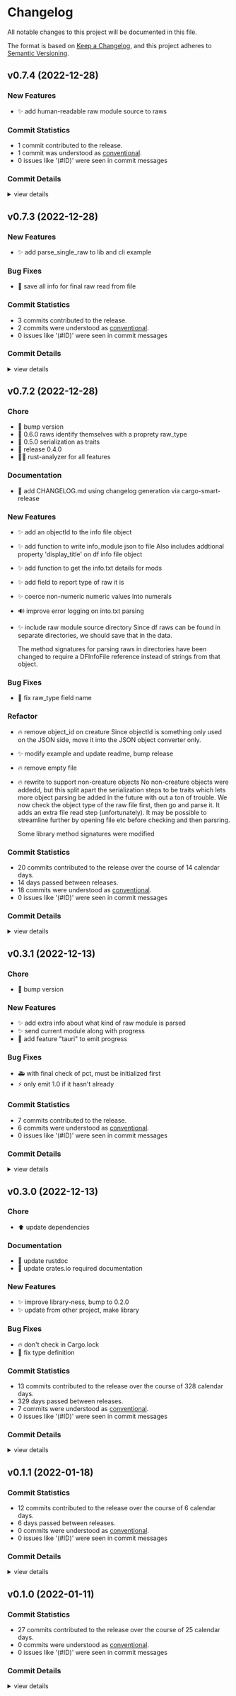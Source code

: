 # Changelog

All notable changes to this project will be documented in this file.

The format is based on [Keep a Changelog](https://keepachangelog.com/en/1.0.0/),
and this project adheres to [Semantic Versioning](https://semver.org/spec/v2.0.0.html).

## v0.7.4 (2022-12-28)

### New Features

 - <csr-id-ed463c84a64cc8b774ebb576704ff20c0bec15d0/> ✨ add human-readable raw module source to raws

### Commit Statistics

<csr-read-only-do-not-edit/>

 - 1 commit contributed to the release.
 - 1 commit was understood as [conventional](https://www.conventionalcommits.org).
 - 0 issues like '(#ID)' were seen in commit messages

### Commit Details

<csr-read-only-do-not-edit/>

<details><summary>view details</summary>

 * **Uncategorized**
    - ✨ add human-readable raw module source to raws ([`ed463c8`](https://github.com/nwesterhausen/dfraw_json_parser/commit/ed463c84a64cc8b774ebb576704ff20c0bec15d0))
</details>

## v0.7.3 (2022-12-28)

### New Features

 - <csr-id-d072b719c51dcb1b8065edd9251364aded5b79d2/> ✨ add parse_single_raw to lib and cli example

### Bug Fixes

 - <csr-id-ae012665b7097242b39e27e07741d5f284eec291/> 🐛 save all info for final raw read from file

### Commit Statistics

<csr-read-only-do-not-edit/>

 - 3 commits contributed to the release.
 - 2 commits were understood as [conventional](https://www.conventionalcommits.org).
 - 0 issues like '(#ID)' were seen in commit messages

### Commit Details

<csr-read-only-do-not-edit/>

<details><summary>view details</summary>

 * **Uncategorized**
    - Release dfraw_json_parser v0.7.3 ([`9800d75`](https://github.com/nwesterhausen/dfraw_json_parser/commit/9800d75e2a0d98cf86dd8ce6820ada716cd7a776))
    - 🐛 save all info for final raw read from file ([`ae01266`](https://github.com/nwesterhausen/dfraw_json_parser/commit/ae012665b7097242b39e27e07741d5f284eec291))
    - ✨ add parse_single_raw to lib and cli example ([`d072b71`](https://github.com/nwesterhausen/dfraw_json_parser/commit/d072b719c51dcb1b8065edd9251364aded5b79d2))
</details>

## v0.7.2 (2022-12-28)

<csr-id-6ed8d209706a530c35d0cd284df72d7c04d3efe6/>
<csr-id-5e6dde45b3489ad93660372f654fa637a4379d98/>
<csr-id-a6f00156cddc9b0c42b5f0a19883d5382c19d160/>
<csr-id-5a9740e01528680c3f6543673fbd722913ac57c2/>
<csr-id-7932e59c509f1da93e8f431fbbef9a164de144d1/>
<csr-id-bb5de4483e6c0b5bfb15a0a5e2defdd067bd6c9d/>
<csr-id-a8301caede5aa2090b769c05e19a699267e07b07/>
<csr-id-8d79e7bc493584248b8adbc98ae4f178f517a6a6/>
<csr-id-59e2dff2d583cd8c5c55411688a6c8f4ddcf361a/>

### Chore

 - <csr-id-6ed8d209706a530c35d0cd284df72d7c04d3efe6/> 🔖 bump version
 - <csr-id-5e6dde45b3489ad93660372f654fa637a4379d98/> :bookmark: 0.6.0 raws identify themselves with a proprety raw_type
 - <csr-id-a6f00156cddc9b0c42b5f0a19883d5382c19d160/> 🔖 0.5.0 serialization as traits
 - <csr-id-5a9740e01528680c3f6543673fbd722913ac57c2/> 🔖 release 0.4.0
 - <csr-id-7932e59c509f1da93e8f431fbbef9a164de144d1/> 🧑‍💻 rust-analyzer for all features

### Documentation

 - <csr-id-db4c9c40712b05f619c12bd15b18b0220a5fd5ce/> 📝 add CHANGELOG.md
   using changelog generation via cargo-smart-release

### New Features

 - <csr-id-d21a63e2466562711aa277b0f6a26ace9ceb9534/> ✨ add an objectId to the info file object
 - <csr-id-3c48e4c79f7afe38d08057413b9549aa782bd528/> ✨ add function to write info_module json to file
   Also includes addtional property 'display_title' on df info file object
 - <csr-id-443c83957de911e1a775ef0c77bcb8bb5fcb3aa1/> ✨ add function to get the info.txt details for mods
 - <csr-id-021fe8e584658b8556b22c76a73eccdb6ebb55b4/> :sparkles: add field to report type of raw it is
 - <csr-id-30d48b2020a0681108db167489a726d58dfc360d/> :sparkles: coerce non-numeric numeric values into numerals
 - <csr-id-1b38a83d4427e8edbcd0bc1a80367b6f0335e431/> 🔊 improve error logging on into.txt parsing
 - <csr-id-0ffef9095c9156ea28dbdb138c31bb7350eda22e/> ✨ include raw module source directory
   Since df raws can be found in separate directories, we should save that in the data.
   
   The method signatures for parsing raws in directories have been changed to require a DFInfoFile reference instead of strings from that object.

### Bug Fixes

 - <csr-id-d180a175b6e40e46fd0d8ce136cf710078fa2b68/> :bug: fix raw_type field name

### Refactor

 - <csr-id-bb5de4483e6c0b5bfb15a0a5e2defdd067bd6c9d/> 🔥 remove object_id on creature
   Since objectId is something only used on the JSON side, move it into the JSON object converter only.
 - <csr-id-a8301caede5aa2090b769c05e19a699267e07b07/> ✨ modify example and update readme, bump release
 - <csr-id-8d79e7bc493584248b8adbc98ae4f178f517a6a6/> :fire: remove empty file
 - <csr-id-59e2dff2d583cd8c5c55411688a6c8f4ddcf361a/> 🔥 rewrite to support non-creature objects
   No non-creature objects were addedd, but this split apart the serialization steps to be traits which lets more object parsing be added in the future with out a ton of trouble. We now check the object type of the raw file first, then go and parse it. It adds an extra file read step (unfortunately). It may be possible to streamline further by opening file etc before checking and then parsring.
   
   Some library method signatures were modified

### Commit Statistics

<csr-read-only-do-not-edit/>

 - 20 commits contributed to the release over the course of 14 calendar days.
 - 14 days passed between releases.
 - 18 commits were understood as [conventional](https://www.conventionalcommits.org).
 - 0 issues like '(#ID)' were seen in commit messages

### Commit Details

<csr-read-only-do-not-edit/>

<details><summary>view details</summary>

 * **Uncategorized**
    - Release dfraw_json_parser v0.7.2 ([`50ad40a`](https://github.com/nwesterhausen/dfraw_json_parser/commit/50ad40a8a2752b4e25c41de122c666b97c2261e1))
    - 📝 add CHANGELOG.md ([`db4c9c4`](https://github.com/nwesterhausen/dfraw_json_parser/commit/db4c9c40712b05f619c12bd15b18b0220a5fd5ce))
    - Release dfraw_json_parser v0.7.2 ([`f5568c8`](https://github.com/nwesterhausen/dfraw_json_parser/commit/f5568c8437d953b03190f4082f2fba9e49abfae7))
    - 🔥 remove object_id on creature ([`bb5de44`](https://github.com/nwesterhausen/dfraw_json_parser/commit/bb5de4483e6c0b5bfb15a0a5e2defdd067bd6c9d))
    - ✨ add an objectId to the info file object ([`d21a63e`](https://github.com/nwesterhausen/dfraw_json_parser/commit/d21a63e2466562711aa277b0f6a26ace9ceb9534))
    - ✨ modify example and update readme, bump release ([`a8301ca`](https://github.com/nwesterhausen/dfraw_json_parser/commit/a8301caede5aa2090b769c05e19a699267e07b07))
    - ✨ add function to write info_module json to file ([`3c48e4c`](https://github.com/nwesterhausen/dfraw_json_parser/commit/3c48e4c79f7afe38d08057413b9549aa782bd528))
    - 🔖 bump version ([`6ed8d20`](https://github.com/nwesterhausen/dfraw_json_parser/commit/6ed8d209706a530c35d0cd284df72d7c04d3efe6))
    - ✨ add function to get the info.txt details for mods ([`443c839`](https://github.com/nwesterhausen/dfraw_json_parser/commit/443c83957de911e1a775ef0c77bcb8bb5fcb3aa1))
    - :bookmark: 0.6.0 raws identify themselves with a proprety raw_type ([`5e6dde4`](https://github.com/nwesterhausen/dfraw_json_parser/commit/5e6dde45b3489ad93660372f654fa637a4379d98))
    - :bug: fix raw_type field name ([`d180a17`](https://github.com/nwesterhausen/dfraw_json_parser/commit/d180a175b6e40e46fd0d8ce136cf710078fa2b68))
    - :sparkles: add field to report type of raw it is ([`021fe8e`](https://github.com/nwesterhausen/dfraw_json_parser/commit/021fe8e584658b8556b22c76a73eccdb6ebb55b4))
    - :fire: remove empty file ([`8d79e7b`](https://github.com/nwesterhausen/dfraw_json_parser/commit/8d79e7bc493584248b8adbc98ae4f178f517a6a6))
    - :sparkles: coerce non-numeric numeric values into numerals ([`30d48b2`](https://github.com/nwesterhausen/dfraw_json_parser/commit/30d48b2020a0681108db167489a726d58dfc360d))
    - 🔖 0.5.0 serialization as traits ([`a6f0015`](https://github.com/nwesterhausen/dfraw_json_parser/commit/a6f00156cddc9b0c42b5f0a19883d5382c19d160))
    - 🔥 rewrite to support non-creature objects ([`59e2dff`](https://github.com/nwesterhausen/dfraw_json_parser/commit/59e2dff2d583cd8c5c55411688a6c8f4ddcf361a))
    - 🔊 improve error logging on into.txt parsing ([`1b38a83`](https://github.com/nwesterhausen/dfraw_json_parser/commit/1b38a83d4427e8edbcd0bc1a80367b6f0335e431))
    - 🔖 release 0.4.0 ([`5a9740e`](https://github.com/nwesterhausen/dfraw_json_parser/commit/5a9740e01528680c3f6543673fbd722913ac57c2))
    - ✨ include raw module source directory ([`0ffef90`](https://github.com/nwesterhausen/dfraw_json_parser/commit/0ffef9095c9156ea28dbdb138c31bb7350eda22e))
    - 🧑‍💻 rust-analyzer for all features ([`7932e59`](https://github.com/nwesterhausen/dfraw_json_parser/commit/7932e59c509f1da93e8f431fbbef9a164de144d1))
</details>

## v0.3.1 (2022-12-13)

<csr-id-373da1570664724774cddd13d34ae50c05a47dd8/>

### Chore

 - <csr-id-373da1570664724774cddd13d34ae50c05a47dd8/> 🔖 bump version

### New Features

 - <csr-id-a222b276b20a65f460d337235c1c5833576cda25/> ✨ add extra info about what kind of raw module is parsed
 - <csr-id-72fc3a666dd7c274c181f8877bc3d1bb2d2742e0/> ✨ send current module along with progress
 - <csr-id-0b2449691aa6895f236da1c4e2869659dba1d167/> 🚀 add feature "tauri" to emit progress

### Bug Fixes

 - <csr-id-2fbd8699570e0f1c95ef14a8903d86de3c289685/> 🚑️ with final check of pct, must be initialized first
 - <csr-id-2505a5cdc04dd52e46189f26b047c55980a8f5c4/> ⚡️ only emit 1.0 if it hasn't already

### Commit Statistics

<csr-read-only-do-not-edit/>

 - 7 commits contributed to the release.
 - 6 commits were understood as [conventional](https://www.conventionalcommits.org).
 - 0 issues like '(#ID)' were seen in commit messages

### Commit Details

<csr-read-only-do-not-edit/>

<details><summary>view details</summary>

 * **Uncategorized**
    - 🔖 bump version ([`373da15`](https://github.com/nwesterhausen/dfraw_json_parser/commit/373da1570664724774cddd13d34ae50c05a47dd8))
    - Merge pull request #7 from nwesterhausen/tauri-emit ([`75f37a4`](https://github.com/nwesterhausen/dfraw_json_parser/commit/75f37a494796bb3a53b119a5b8dc7219aa2c5edb))
    - ✨ add extra info about what kind of raw module is parsed ([`a222b27`](https://github.com/nwesterhausen/dfraw_json_parser/commit/a222b276b20a65f460d337235c1c5833576cda25))
    - ✨ send current module along with progress ([`72fc3a6`](https://github.com/nwesterhausen/dfraw_json_parser/commit/72fc3a666dd7c274c181f8877bc3d1bb2d2742e0))
    - 🚑️ with final check of pct, must be initialized first ([`2fbd869`](https://github.com/nwesterhausen/dfraw_json_parser/commit/2fbd8699570e0f1c95ef14a8903d86de3c289685))
    - ⚡️ only emit 1.0 if it hasn't already ([`2505a5c`](https://github.com/nwesterhausen/dfraw_json_parser/commit/2505a5cdc04dd52e46189f26b047c55980a8f5c4))
    - 🚀 add feature "tauri" to emit progress ([`0b24496`](https://github.com/nwesterhausen/dfraw_json_parser/commit/0b2449691aa6895f236da1c4e2869659dba1d167))
</details>

## v0.3.0 (2022-12-13)

<csr-id-0c7aebb62c9b8cae212207bddcae6edbece83995/>

### Chore

 - <csr-id-0c7aebb62c9b8cae212207bddcae6edbece83995/> ⬆️ update dependencies

### Documentation

 - <csr-id-bd06df53aef97bd7a7e44276f707a58d52387541/> 📝 update rustdoc
 - <csr-id-cc6ee32284b48968c361337f88d45d9059f44af6/> 📝 update crates.io required documentation

### New Features

 - <csr-id-41822170b73e9b26df9561789791945f6658db40/> ✨ improve library-ness, bump to 0.2.0
 - <csr-id-5698147910b87f039fe755f46af7111f384b8e38/> ✨ update from other project, make library

### Bug Fixes

 - <csr-id-c8dba2275374c1cbff53b285388b00cb79dfb844/> 🔥 don't check in Cargo.lock
 - <csr-id-b47b6f3e60c84d3af03ee84444c85b84c14b6112/> 🐛 fix type definition

### Commit Statistics

<csr-read-only-do-not-edit/>

 - 13 commits contributed to the release over the course of 328 calendar days.
 - 329 days passed between releases.
 - 7 commits were understood as [conventional](https://www.conventionalcommits.org).
 - 0 issues like '(#ID)' were seen in commit messages

### Commit Details

<csr-read-only-do-not-edit/>

<details><summary>view details</summary>

 * **Uncategorized**
    - Merge pull request #6 from nwesterhausen/nwesterhausen/issue5 ([`116e5fe`](https://github.com/nwesterhausen/dfraw_json_parser/commit/116e5fe8872c2e2d4e6e46f579dd27ddab38f866))
    - support DF 50.xx Fixes #5 ([`1b1eafa`](https://github.com/nwesterhausen/dfraw_json_parser/commit/1b1eafa8dec31e412e03d6a5f6270e49fde4e61b))
    - ⬆️ update dependencies ([`0c7aebb`](https://github.com/nwesterhausen/dfraw_json_parser/commit/0c7aebb62c9b8cae212207bddcae6edbece83995))
    - 🔥 don't check in Cargo.lock ([`c8dba22`](https://github.com/nwesterhausen/dfraw_json_parser/commit/c8dba2275374c1cbff53b285388b00cb79dfb844))
    - 📝 update rustdoc ([`bd06df5`](https://github.com/nwesterhausen/dfraw_json_parser/commit/bd06df53aef97bd7a7e44276f707a58d52387541))
    - 📝 update crates.io required documentation ([`cc6ee32`](https://github.com/nwesterhausen/dfraw_json_parser/commit/cc6ee32284b48968c361337f88d45d9059f44af6))
    - Create LICENSE ([`45739ae`](https://github.com/nwesterhausen/dfraw_json_parser/commit/45739aec1e9a7d1db3252bd5a034502d72a0d823))
    - 🐛 fix type definition ([`b47b6f3`](https://github.com/nwesterhausen/dfraw_json_parser/commit/b47b6f3e60c84d3af03ee84444c85b84c14b6112))
    - ✨ improve library-ness, bump to 0.2.0 ([`4182217`](https://github.com/nwesterhausen/dfraw_json_parser/commit/41822170b73e9b26df9561789791945f6658db40))
    - ✨ update from other project, make library ([`5698147`](https://github.com/nwesterhausen/dfraw_json_parser/commit/5698147910b87f039fe755f46af7111f384b8e38))
    - remove powershell runner and test raws ([`eb80888`](https://github.com/nwesterhausen/dfraw_json_parser/commit/eb808885c62180480f5c3f0f30aa2ba4354de33b))
    - Update Cargo.toml ([`3005293`](https://github.com/nwesterhausen/dfraw_json_parser/commit/30052931cc877fca0bada03d87a3bde24f8ae2b4))
    - format cargo.toml ([`9d5b6ef`](https://github.com/nwesterhausen/dfraw_json_parser/commit/9d5b6ef1422634ed300038eb8a6c9b6f5aaac374))
</details>

## v0.1.1 (2022-01-18)

### Commit Statistics

<csr-read-only-do-not-edit/>

 - 12 commits contributed to the release over the course of 6 calendar days.
 - 6 days passed between releases.
 - 0 commits were understood as [conventional](https://www.conventionalcommits.org).
 - 0 issues like '(#ID)' were seen in commit messages

### Commit Details

<csr-read-only-do-not-edit/>

<details><summary>view details</summary>

 * **Uncategorized**
    - Merge pull request #2 from nwesterhausen/creature-improvements ([`d0f1b5e`](https://github.com/nwesterhausen/dfraw_json_parser/commit/d0f1b5e586045b06049cf64f95d49a88d8f56e19))
    - cargo fmt ([`ceac5e5`](https://github.com/nwesterhausen/dfraw_json_parser/commit/ceac5e58fcc84ef6417d050d597b1a73ec899bce))
    - do more heavy lifting in rust program ([`a146143`](https://github.com/nwesterhausen/dfraw_json_parser/commit/a146143e0c2fa254f4f592d6b6cd66349782860a))
    - cargo fmt ([`e63ebe1`](https://github.com/nwesterhausen/dfraw_json_parser/commit/e63ebe1cd82f1f7d618aa5b56811397f8adbde3c))
    - fix milkable parsing ([`b102c4f`](https://github.com/nwesterhausen/dfraw_json_parser/commit/b102c4f91625dc3d1de067fa11c0af28a88de130))
    - added tokens to match statement ([`695f7a6`](https://github.com/nwesterhausen/dfraw_json_parser/commit/695f7a64290451d50b77fc79f7f3aa051634a445))
    - rewrite creature raw struct ([`2b43dfe`](https://github.com/nwesterhausen/dfraw_json_parser/commit/2b43dfe73c441dc8ea074f076054c89ded21f626))
    - decouple string conversion from reader ([`cd6ae5c`](https://github.com/nwesterhausen/dfraw_json_parser/commit/cd6ae5ce96b1d568131ee816a23f7a4a386cc252))
    - play with building modal ala dfwiki ([`ef58bbe`](https://github.com/nwesterhausen/dfraw_json_parser/commit/ef58bbe70c5e510b25df5a42b45379a26bce21be))
    - improve results display ([`88e4600`](https://github.com/nwesterhausen/dfraw_json_parser/commit/88e460038c410269a40d2ecb3d4b5e2cb936fe1c))
    - abstract names ([`69c29c0`](https://github.com/nwesterhausen/dfraw_json_parser/commit/69c29c0ac70ba58d32c5654ab3c2464a2ec821ef))
    - remove print messages ([`78125b1`](https://github.com/nwesterhausen/dfraw_json_parser/commit/78125b128be9351848f5a084b22b4f740ddb3b8c))
</details>

## v0.1.0 (2022-01-11)

### Commit Statistics

<csr-read-only-do-not-edit/>

 - 27 commits contributed to the release over the course of 25 calendar days.
 - 0 commits were understood as [conventional](https://www.conventionalcommits.org).
 - 0 issues like '(#ID)' were seen in commit messages

### Commit Details

<csr-read-only-do-not-edit/>

<details><summary>view details</summary>

 * **Uncategorized**
    - cargo fmt ([`773599d`](https://github.com/nwesterhausen/dfraw_json_parser/commit/773599d4fa25f90b0d609d380bee85a6acc3083a))
    - Update README.md ([`8a329a8`](https://github.com/nwesterhausen/dfraw_json_parser/commit/8a329a8bed1194d9d1841de1df09dc5a55f45f9a))
    - remove 'NOT IMPLEMENTED' message ([`c0649c4`](https://github.com/nwesterhausen/dfraw_json_parser/commit/c0649c456c02b2ee266cdeaec86ae45ada25f7e7))
    - add web server ([`0026ce6`](https://github.com/nwesterhausen/dfraw_json_parser/commit/0026ce66f1bb92fe2b7e9575f135ed180d341242))
    - add args for web server and port ([`57ca9b6`](https://github.com/nwesterhausen/dfraw_json_parser/commit/57ca9b6ea66b1c533287068c202b9c0998db6fc4))
    - remove perl script from repo ([`042c5a2`](https://github.com/nwesterhausen/dfraw_json_parser/commit/042c5a2b2ed94e346b49148797c05c529886bb72))
    - move parser to module ([`cfe7bad`](https://github.com/nwesterhausen/dfraw_json_parser/commit/cfe7bad8daca8112f73aff50356ff7f5d8513d43))
    - Merge pull request #1 from nwesterhausen/rust-conv ([`36e47b8`](https://github.com/nwesterhausen/dfraw_json_parser/commit/36e47b84bc23d2b2cd073adbf3154f91392ed355))
    - add long_help for arguments ([`244985a`](https://github.com/nwesterhausen/dfraw_json_parser/commit/244985a3e8b06cb1de62d6efe9dddc928d17f8e8))
    - remove enumeration ([`e85c4ad`](https://github.com/nwesterhausen/dfraw_json_parser/commit/e85c4adb3f451bc2472bd47d33ddaab865271851))
    - working ([`7e120e3`](https://github.com/nwesterhausen/dfraw_json_parser/commit/7e120e33711e95aa9397d1b00c3c20536c6779fa))
    - handle directory globbing inside rust ([`474831c`](https://github.com/nwesterhausen/dfraw_json_parser/commit/474831c8d3253c1accac591f56ad98b6cda474a3))
    - raws_dir optional, and not specified means no parsing ([`eba5318`](https://github.com/nwesterhausen/dfraw_json_parser/commit/eba5318a3898bcaabadfa0fdff858adb6183966e))
    - add argument parser clap and walkdir ([`1f5747b`](https://github.com/nwesterhausen/dfraw_json_parser/commit/1f5747bd581deb51d98623304daa54d54b026602))
    - update readme with rust info ([`65d3a27`](https://github.com/nwesterhausen/dfraw_json_parser/commit/65d3a278540740e98d38355aec20807600e33c07))
    - improve readability ([`5c72c99`](https://github.com/nwesterhausen/dfraw_json_parser/commit/5c72c99286e55b0de4a7cadb1a24867065016f5f))
    - comment html code and spread out javascript ([`46d08f0`](https://github.com/nwesterhausen/dfraw_json_parser/commit/46d08f0c3c9d7be886dd99a1619d15f81a2b7900))
    - fix warning about snake_case ([`65bfc11`](https://github.com/nwesterhausen/dfraw_json_parser/commit/65bfc11b86508f8123f8e56f5e5cf84606deaa2b))
    - change web directory to www ([`6b78592`](https://github.com/nwesterhausen/dfraw_json_parser/commit/6b785921ac44ea8dc89ec5ecd3fb831ab11b3295))
    - add webpage which lets you search the out.json file ([`122772a`](https://github.com/nwesterhausen/dfraw_json_parser/commit/122772ac559e87b3ae20681569a2c85ca22cc99e))
    - keep track of when we reach the final file and don't put a comma ([`8849753`](https://github.com/nwesterhausen/dfraw_json_parser/commit/884975378bdab366ba8c595ac9af044b06e209f3))
    - df raw files are ASCII, decode as such ([`e03da5c`](https://github.com/nwesterhausen/dfraw_json_parser/commit/e03da5c3deb3947f2d1ec059ff3851490cf2e659))
    - semi-working rust impl ([`456e614`](https://github.com/nwesterhausen/dfraw_json_parser/commit/456e614d542587bcb0801c256de0bf16a7d3527b))
    - redone in perl with powershell runner ([`942e6e3`](https://github.com/nwesterhausen/dfraw_json_parser/commit/942e6e360e3c1813002a716c0e776ae1b2517f9c))
    - rewrite to perl ([`234e503`](https://github.com/nwesterhausen/dfraw_json_parser/commit/234e50385c4490e0dd024265807a6a568a155a46))
    - ditonal changes -- now not working properly ([`b52aaa4`](https://github.com/nwesterhausen/dfraw_json_parser/commit/b52aaa48b626ffd46d16a556ba64061bd07c783b))
    - initial commit ([`abb1950`](https://github.com/nwesterhausen/dfraw_json_parser/commit/abb1950f4ab12e53b87f54b8c8cc1f122d0cee9a))
</details>

